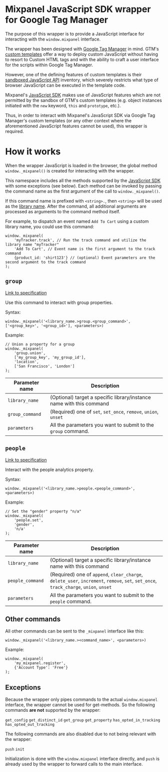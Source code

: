 # Mixpanel JavaScript SDK wrapper for Google Tag Manager
The purpose of this wrapper is to provide a JavaScript interface for interacting with the `window.mixpanel` interface.

The wrapper has been designed with [Google Tag Manager](https://tagmanager.google.com) in mind. GTM's [custom templates](https://developers.google.com/tag-manager/templates) offer a way to deploy custom JavaScript without having to resort to Custom HTML tags and with the ability to craft a user interface for the scripts within Google Tag Manager.

However, one of the defining features of custom templates is their [sandboxed JavaScript API](https://developers.google.com/tag-manager/templates/sandboxed-javascript) inventory, which severely restricts what type of browser JavaScript can be executed in the template code.

Mixpanel's [JavaScript SDK](https://developer.mixpanel.com/docs/javascript-full-api-reference) makes use of JavaScript features which are not permitted by the sandbox of GTM's custom templates (e.g. object instances initiated with the `new` keyword, `this` and `prototype`, etc.).

Thus, in order to interact with Mixpanel's JavaScript SDK via Google Tag Manager's custom templates (or any other context where the aforementioned JavaScript features cannot be used), this wrapper is required.

# How it works
When the wrapper JavaScript is loaded in the browser, the global method `window._mixpanel()` is created for interacting with the wrapper.

This namespace includes all the methods supported by the [JavaScript SDK](https://developer.mixpanel.com/docs/javascript-full-api-reference) with some exceptions (see below). Each method can be invoked by passing the command name as the first argument of the call to `window._mixpanel()`. 

If this command name is prefixed with `<string>.`, then `<string>` will be used as the [library name](https://developer.mixpanel.com/docs/javascript-full-api-reference#mixpanelinit). After the command, all additional arguments are processed as arguments to the command method itself.

For example, to dispatch an event named `Add To Cart` using a custom library name, you could use this command:

```
window._mixpanel(
    'myTracker.track', // Run the track command and utilize the library name "myTracker"
    'Add To Cart', // Event name is the first argument to the track command
    {product_id: 'shirt123'} // (optional) Event parameters are the second argument to the track command
);
```

## `group`
[Link to specification](https://developer.mixpanel.com/docs/javascript-full-api-reference#mixpanelgroup)

Use this command to interact with group properties.

Syntax:

`window._mixpanel('<library_name.>group.<group_command>', ['<group_key>', '<group_id>'], <parameters>)`

Example:
```
// Union a property for a group
window._mixpanel(
    'group.union',
    ['my_group_key', 'my_group_id'],
    'location',
    ['San Francisco', 'London']
);
```

| Parameter name | Description |
|----------------|-------------|
| `library_name` | (Optional) target a specific library/instance name with this command |
| `group_command` | (Required) one of `set`, `set_once`, `remove`, `union`, `unset` |
| `parameters` | All the parameters you want to submit to the `group` command. |

## `people`
[Link to specification](https://developer.mixpanel.com/docs/javascript-full-api-reference#mixpanelpeople)

Interact with the people analytics property.

Syntax:

`window._mixpanel('<library_name.>people.<people_command>', <parameters>)`

Example:
```
// Set the "gender" property "n/a"
window._mixpanel(
    'people.set',
    'gender',
    'n/a'
);
```

| Parameter name | Description |
|----------------|-------------|
| `library_name` | (Optional) target a specific library/instance name with this command |
| `people_command` | (Required) one of `append`, `clear_charge`, `delete_user`, `increment`, `remove`, `set`, `set_once`, `track_charge`, `union`, `unset` |
| `parameters` | All the parameters you want to submit to the `people` command. |

## Other commands

All other commands can be sent to the `_mixpanel` interface like this:

`window._mixpanel('<library_name.><command_name>', <parameters>)`

Example:

```
window._mixpanel(
    'my_mixpanel.register',
    {'Account Type': 'Free'}
);
```

## Exceptions

Because the wrapper only pipes commands to the actual `window.mixpanel` interface, the wrapper cannot be used for get-methods. So the following commands **are not** supported by the wrapper:

`get_config`
`get_distinct_id`
`get_group`
`get_property`
`has_opted_in_tracking`
`has_opted_out_tracking`

The following commands are also disabled due to not being relevant with the wrapper:

`push`
`init`

Initialization is done with the `window.mixpanel` interface directly, and `push` is already used by the wrapper to forward calls to the main interface.
